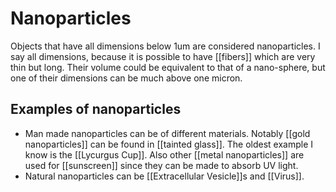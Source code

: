 # Nanoparticles

Objects that have all dimensions below 1um are considered nanoparticles. I say all dimensions, because it is possible to have [[fibers]] which are very thin but long. Their volume could be equivalent to that of a nano-sphere, but one of their dimensions can be much above one micron. 

## Examples of nanoparticles
- Man made nanoparticles can be of different materials. Notably [[gold nanoparticles]] can be found in [[tainted glass]]. The oldest example I know is the [[Lycurgus Cup]]. Also other [[metal nanoparticles]] are used for [[sunscreen]] since they can be made to absorb UV light.  
- Natural nanoparticles can be [[Extracellular Vesicle]]s and [[Virus]]. 